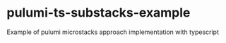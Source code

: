 # pulumi-ts-substacks-example
Example of pulumi microstacks approach implementation with typescript
